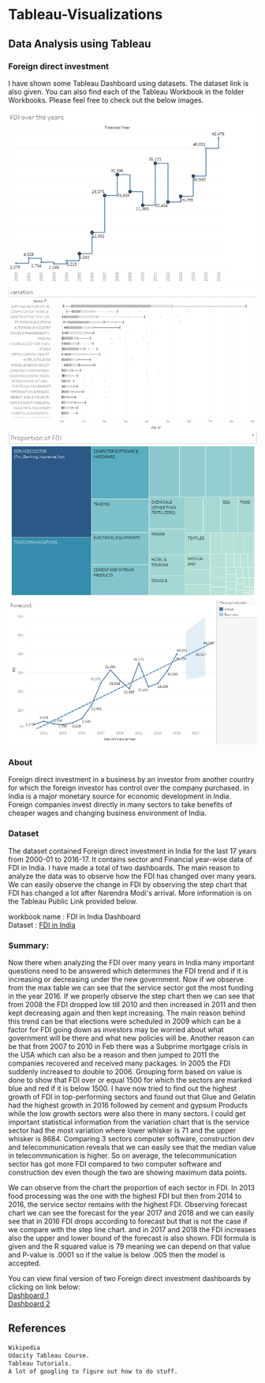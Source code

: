 # Tableau-Visualizations

## Data Analysis using Tableau

### Foreign direct investment
I have shown some Tableau Dashboard using datasets. The dataset link is also given. You can also find each of the Tableau Workbook in the folder Workbooks. Please feel free to check out the below images. 


![](images/pic3.png)<br/>
![](images/pic5.png)<br/>
![](images/pic6.png)<br/>
![](images/pic7.png)<br/>


### About
Foreign direct investment in a business by an investor from another country for which the foreign investor has control over the company purchased.  in India is a major monetary source for economic development in India. Foreign companies invest directly in many sectors to take benefits of cheaper wages and changing business environment of India. 

### Dataset
The dataset contained Foreign direct investment in India for the last 17 years from 2000-01 to 2016-17. It contains sector and Financial year-wise data of FDI in India. I have made a total of two dashboards. The main reason to analyze the data was to observe how the FDI has changed over many years. We can easily observe the change in FDI by observing the step chart that FDI has changed a lot after Narendra Modi's arrival. More information is on the Tableau Public Link provided below.

workbook name : FDI in India Dashboard<br/>
Dataset : [FDI in India](https://www.kaggle.com/rajanand/fdi-in-india)

### Summary:
Now there when analyzing the FDI over many years in India many important questions need to be answered which determines the FDI trend and if it is increasing or decreasing under the new government. Now if we observe from the max table we can see that the service sector got the most funding in the year 2016. If we properly observe the step chart then we can see that from 2008 the FDI dropped low till 2010 and then increased in 2011 and then kept decreasing again and then kept increasing.
The main reason behind this trend can be that elections were scheduled in 2009 which can be a factor for FDI going down as investors may be worried about what government will be there and what new policies will be. Another reason can be that from 2007 to 2010 in Feb there was a Subprime mortgage crisis in the USA  which can also be a reason and then jumped to 2011 the companies recovered and
received many packages. In 2005 the FDI suddenly increased to double to 2006.
Grouping form based on value is done to show that FDI over or equal 1500 for which the sectors are marked blue and red if it is below 1500.
I have now tried to find out the highest growth of FDI in top-performing sectors and found out that Glue and Gelatin had the highest growth in 2016 followed by cement and gypsum Products while the low growth sectors were also there in many sectors. I could get important statistical information from the variation chart that is the service sector had the most variation where lower whisker is 71 and the upper whisker is 8684. Comparing 3 sectors computer software, construction dev and telecommunication reveals that we can easily see that the median value in telecommunication is higher. So on average, the telecommunication sector has got more FDI compared to two computer software and construction dev even though the two are showing maximum data points.

We can observe from the chart the proportion of each sector in FDI. In 2013 food processing was the one with the highest FDI
but then from 2014 to 2016, the service sector remains with the highest FDI. Observing forecast chart we can see the forecast for the year 2017 and 2018 and we can easily see that in 2016 FDI drops according to forecast but that is not the case if we compare with the step line chart. and in 2017 and 2018 the FDI increases also
the upper and lower bound of the forecast is also shown. FDI formula is given and the R squared value is 79 meaning we can depend on that value and P-value is .0001 so if the value is below .005 then the model is accepted.

You can view final version of  two Foreign direct investment dashboards by clicking on link below:<br/>
[Dashboard 1](https://public.tableau.com/profile/smit106059#!/vizhome/ForeigndirectinvestmentDashboard1/Dashboard1)<br/>
[Dashboard 2](https://public.tableau.com/profile/smit106059#!/vizhome/ForeigndirectinvestmentDashboard2/Dashboard2)




## References

    Wikipedia
    Udacity Tableau Course.
    Tableau Tutorials.
    A lot of googling to figure out how to do stuff.

